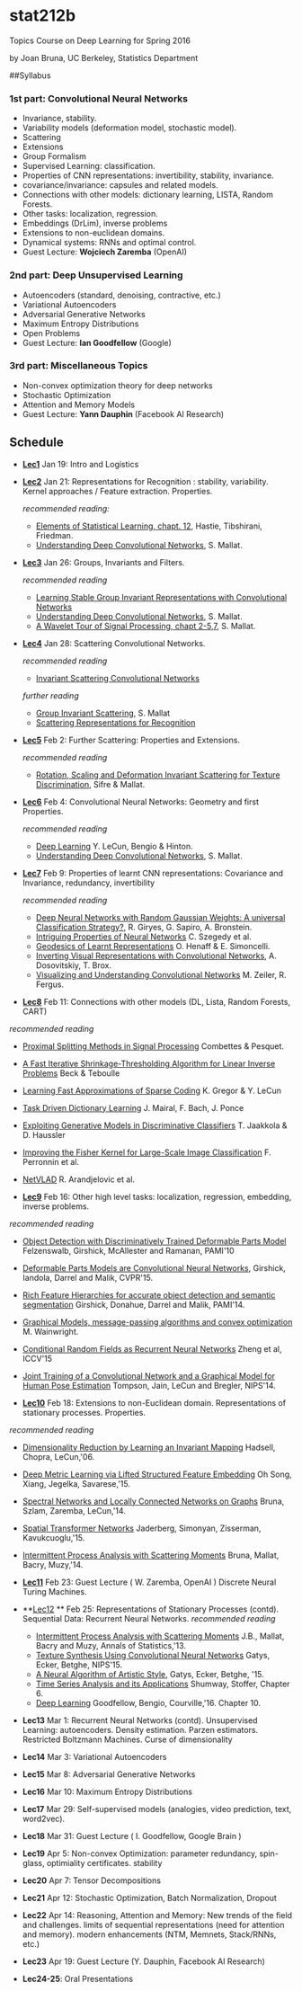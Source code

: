 # stat212b
Topics Course on Deep Learning for Spring 2016

by Joan Bruna, UC Berkeley, Statistics Department

##Syllabus

### 1st part: Convolutional Neural Networks
  - Invariance, stability.
  - Variability models (deformation model, stochastic model). 
  - Scattering
  - Extensions 
  - Group Formalism 
  - Supervised Learning: classification. 
  - Properties of CNN representations: invertibility, stability, invariance. 
  - covariance/invariance: capsules and related models.
  - Connections with other models: dictionary learning, LISTA, Random Forests.
  - Other tasks: localization, regression. 
  - Embeddings (DrLim), inverse problems 
  - Extensions to non-euclidean domains.
  - Dynamical systems: RNNs and optimal control. 
  - Guest Lecture: **Wojciech Zaremba** (OpenAI)
  
### 2nd part: Deep Unsupervised Learning
 - Autoencoders (standard, denoising, contractive, etc.)
 - Variational Autoencoders
 - Adversarial Generative Networks
 - Maximum Entropy Distributions
 - Open Problems
 - Guest Lecture: **Ian Goodfellow** (Google)

### 3rd part: Miscellaneous Topics
- Non-convex optimization theory for deep networks 
- Stochastic Optimization
- Attention and Memory Models
- Guest Lecture: **Yann Dauphin** (Facebook AI Research)
  


## Schedule

- **[Lec1](lec1.pdf)** Jan 19: Intro and Logistics

- **[Lec2](lec2.pdf)** Jan 21: Representations for Recognition : stability, variability. 
 Kernel approaches / Feature extraction. Properties. 

  *recommended reading:*
  - [Elements of Statistical Learning, chapt. 12](http://statweb.stanford.edu/~tibs/ElemStatLearn/), Hastie, Tibshirani, Friedman.
  - [Understanding Deep Convolutional Networks](http://arxiv.org/pdf/1601.04920.pdf), S. Mallat.
 
- **[Lec3](lec3.pdf)** Jan 26: Groups, Invariants and Filters.

  *recommended reading*
  - [Learning Stable Group Invariant Representations with Convolutional Networks](http://cims.nyu.edu/~bruna/Misc/iclr_group2.pdf)
  - [Understanding Deep Convolutional Networks](http://arxiv.org/pdf/1601.04920.pdf), S. Mallat.
  - [A Wavelet Tour of Signal Processing, chapt 2-5,7](https://www.ceremade.dauphine.fr/~peyre/wavelet-tour/), S. Mallat.

- **[Lec4](lec4.pdf)** Jan 28: Scattering Convolutional Networks.

  *recommended reading*
  - [Invariant Scattering Convolutional Networks](http://arxiv.org/pdf/1203.1513v2.pdf)
 
   *further reading*
  - [Group Invariant Scattering](http://arxiv.org/abs/1101.2286), S. Mallat
  - [Scattering Representations for Recognition](http://cims.nyu.edu/~bruna/PhD.html)

- **[Lec5](lec5.pdf)** Feb 2: Further Scattering: Properties and Extensions.

  *recommended reading*
  - [Rotation, Scaling and Deformation Invariant Scattering for Texture Discrimination](http://www.cv-foundation.org/openaccess/content_cvpr_2013/papers/Sifre_Rotation_Scaling_and_2013_CVPR_paper.pdf), Sifre & Mallat.

- **[Lec6](lec6.pdf)** Feb 4: Convolutional Neural Networks: Geometry and first Properties.

  *recommended reading*
  - [Deep Learning](http://www.nature.com/nature/journal/v521/n7553/full/nature14539.html) Y. LeCun, Bengio & Hinton.
  - [Understanding Deep Convolutional Networks](http://arxiv.org/pdf/1601.04920.pdf), S. Mallat.

- **[Lec7](lec7.pdf)** Feb 9: Properties of learnt CNN representations: Covariance and Invariance, redundancy, invertibility

  *recommended reading*
  - [Deep Neural Networks with Random Gaussian Weights: A universal Classification Strategy?](http://arxiv.org/abs/1504.08291), R. Giryes, G. Sapiro, A. Bronstein.
  - [Intriguing Properties of Neural Networks](http://arxiv.org/abs/1312.6199) C. Szegedy et al. 
  - [Geodesics of Learnt Representations](http://arxiv.org/abs/1511.06394) O. Henaff & E. Simoncelli.
  - [Inverting Visual Representations with Convolutional Networks](http://arxiv.org/abs/1506.02753), A. Dosovitskiy, T. Brox.
  - [Visualizing and Understanding Convolutional Networks](http://arxiv.org/abs/1311.2901) M. Zeiler, R. Fergus.

- **[Lec8](lec8.pdf)** Feb 11: Connections with other models (DL, Lista, Random Forests, CART) 

 *recommended reading*
 - [Proximal Splitting Methods in Signal Processing](http://arxiv.org/pdf/0912.3522v4.pdf) Combettes & Pesquet.
 - [A Fast Iterative Shrinkage-Thresholding Algorithm for Linear Inverse Problems](http://people.rennes.inria.fr/Cedric.Herzet/Cedric.Herzet/Sparse_Seminar/Entrees/2012/11/12_A_Fast_Iterative_Shrinkage-Thresholding_Algorithmfor_Linear_Inverse_Problems_(A._Beck,_M._Teboulle)_files/Breck_2009.pdf) Beck & Teboulle
 - [Learning Fast Approximations of Sparse Coding](http://www.cs.nyu.edu/~kgregor/gregor-icml-10.pdf) K. Gregor & Y. LeCun
 - [Task Driven Dictionary Learning](http://arxiv.org/pdf/1009.5358.pdf) J. Mairal, F. Bach, J. Ponce
 - [Exploiting Generative Models in Discriminative Classifiers](http://papers.nips.cc/paper/1520-exploiting-generative-models-in-discriminative-classifiers.pdf) T. Jaakkola & D. Haussler
 - [Improving the Fisher Kernel for Large-Scale Image Classification](https://www.robots.ox.ac.uk/~vgg/rg/papers/peronnin_etal_ECCV10.pdf) F. Perronnin et al.
 - [NetVLAD](http://www.di.ens.fr/willow/research/netvlad/) R. Arandjelovic et al.

- **[Lec9](lec9.pdf)** Feb 16: Other high level tasks: localization, regression, embedding, inverse problems. 

 *recommended reading*
 - [Object Detection with Discriminatively Trained Deformable Parts Model](https://www.cs.berkeley.edu/~rbg/papers/Object-Detection-with-Discriminatively-Trained-Part-Based-Models--Felzenszwalb-Girshick-McAllester-Ramanan.pdf) Felzenswalb, Girshick, McAllester and Ramanan, PAMI'10
 - [Deformable Parts Models are Convolutional Neural Networks](http://arxiv.org/abs/1409.5403), Girshick, Iandola, Darrel and Malik, CVPR'15.
 - [Rich Feature Hierarchies for accurate object detection and semantic segmentation](http://arxiv.org/abs/1311.2524) Girshick, Donahue, Darrel and Malik, PAMI'14.
 - [Graphical Models, message-passing algorithms and convex optimization](http://www.eecs.berkeley.edu/~wainwrig/Talks/A_GraphModel_Tutorial) M. Wainwright.
 - [Conditional Random Fields as Recurrent Neural Networks](http://arxiv.org/pdf/1502.03240.pdf) Zheng et al, ICCV'15
 - [Joint Training of a Convolutional Network and a Graphical Model for Human Pose Estimation](http://arxiv.org/abs/1406.2984) Tompson, Jain, LeCun and Bregler, NIPS'14.

- **[Lec10](lec10.pdf)** Feb 18:  Extensions to non-Euclidean domain. Representations of stationary processes. Properties. 

 *recommended reading*
 - [Dimensionality Reduction by Learning an Invariant Mapping](http://yann.lecun.com/exdb/publis/pdf/hadsell-chopra-lecun-06.pdf) Hadsell, Chopra, LeCun,'06. 
 - [Deep Metric Learning via Lifted Structured Feature Embedding](http://arxiv.org/abs/1511.06452) Oh Song, Xiang, Jegelka, Savarese,'15.
 - [Spectral Networks and Locally Connected Networks on Graphs](http://arxiv.org/abs/1312.6203) Bruna, Szlam, Zaremba, LeCun,'14.
 - [Spatial Transformer Networks](http://arxiv.org/abs/1506.02025) Jaderberg, Simonyan, Zisserman, Kavukcuoglu,'15.
 - [Intermittent Process Analysis with Scattering Moments](http://arxiv.org/abs/1311.4104) Bruna, Mallat, Bacry, Muzy,'14.

- **[Lec11](lec11_guest_wojciechzaremba.pdf)** Feb 23: Guest Lecture ( W. Zaremba, OpenAI )  Discrete Neural Turing Machines. 

- **[Lec12](lec12.pdf) ** Feb 25: Representations of Stationary Processes (contd). Sequential Data: Recurrent Neural Networks. 
  *recommended reading*
  - [Intermittent Process Analysis with Scattering Moments](http://arxiv.org/abs/1311.4104) J.B., Mallat, Bacry and Muzy, Annals of Statistics,'13. 
  - [Texture Synthesis Using Convolutional Neural Networks](http://arxiv.org/abs/1505.07376) Gatys, Ecker, Betghe, NIPS'15.
  - [A Neural Algorithm of Artistic Style](http://arxiv.org/abs/1508.06576), Gatys, Ecker, Betghe, '15.
  - [Time Series Analysis and its Applications](http://www.stat.pitt.edu/stoffer/tsa3/) Shumway, Stoffer, Chapter 6.
  - [Deep Learning](http://www.deeplearningbook.org) Goodfellow, Bengio, Courville,'16. Chapter 10. 

- **Lec13** Mar 1: Recurrent Neural Networks (contd). Unsupervised Learning: autoencoders. Density estimation. Parzen estimators. Restricted Boltzmann Machines. Curse of dimensionality  

- **Lec14** Mar 3: Variational Autoencoders

- **Lec15** Mar 8: Adversarial Generative Networks

- **Lec16** Mar 10: Maximum Entropy Distributions

- **Lec17** Mar 29: Self-supervised models (analogies, video prediction, text, word2vec). 

- **Lec18** Mar 31: Guest Lecture ( I. Goodfellow, Google Brain ) 

- **Lec19** Apr 5: Non-convex Optimization: parameter redundancy, spin-glass, optimiality certificates. stability

- **Lec20** Apr 7: Tensor Decompositions

- **Lec21** Apr 12: Stochastic Optimization, Batch Normalization, Dropout

- **Lec22** Apr 14: Reasoning, Attention and Memory: New trends of the field and challenges. 
      limits of sequential representations (need for attention and memory). 
      modern enhancements (NTM, Memnets, Stack/RNNs, etc.)

- **Lec23** Apr 19: Guest Lecture (Y. Dauphin, Facebook AI Research)

- **Lec24-25**: Oral Presentations

